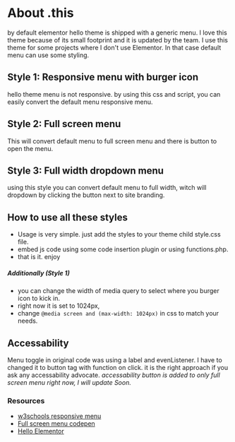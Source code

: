 # About .this

by default elementor hello theme is shipped with a generic menu. I love this theme because of its small footprint and it is updated by the team.
I use this theme for some projects where I don't use Elementor. In that case default menu can use some styling.

## Style 1: Responsive menu with burger icon

hello theme menu is not responsive.
by using this css and script, you can easily convert the default menu responsive menu.

## Style 2: Full screen menu

This will convert default menu to full screen menu and there is button to open the menu.

## Style 3: Full width dropdown menu

using this style you can convert default menu to full width, witch will dropdown by clicking the button next to site branding.

## How to use all these styles
- Usage is very simple. just add the styles to your theme child style.css file.
- embed js code using some code insertion plugin or using functions.php.
- that is it. enjoy

##### Additionally (_Style 1_)
- you can change the width of media query to select where you burger icon to kick in.
- right now it is set to 1024px,
- change `@media screen and (max-width: 1024px)` in css to match your needs.


## Accessability
Menu toggle in original code was using a label and evenListener. I have to changed it to button tag with function on click. it is the right approach if you ask any accessability advocate. _accessability button is added to only full screen menu right now, I will update Soon._

### Resources
- [w3schools responsive menu](https://www.w3schools.com/howto/tryit.asp?filename=tryhow_js_topnav)
- [Full screen menu codepen](https://codepen.io/danhearn/pen/XprGrJ)
- [Hello Elementor](https://wordpress.org/themes/hello-elementor/)